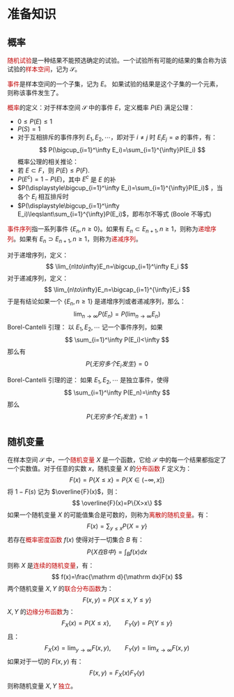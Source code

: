 # 准备知识

## 概率

<font color="#c00000">随机试验</font>是一种结果不能预选确定的试验。一个试验所有可能的结果的集合称为该试验的<font color="#c00000">样本空间</font>，记为 $\mathcal S$。

<font color="#c00000">事件</font>是样本空间的一个子集，记为 $E$。 如果试验的结果是这个子集的一个元素，则称该事件发生了。

<font color="#c00000">概率</font>的定义：对于样本空间 $\mathcal S$ 中的事件 $E$，定义概率 $P(E)$ 满足公理：
- $0\leqslant P(E)\leqslant 1$
- $P(S)=1$
- 对于互相排斥的事件序列 $E_1,E_2,\cdots$，即对于 $i\ne j$ 时 $E_iE_j=\varnothing$ 的事件，有：
  $$
P(\bigcup_{i=1}^\infty E_i)=\sum_{i=1}^{\infty}P(E_i)
 $$
 概率公理的相关推论：
 - 若 $E\subset F$，则 $P(E)\leqslant P(F)$.
 - $P(E^c)=1-P(E)$，其中 $E^c$ 是 $E$ 的补
 - $P(\displaystyle\bigcup_{i=1}^\infty E_i)=\sum_{i=1}^{\infty}P(E_i)$ ，当各个 $E_i$ 相互排斥时
 - $P(\displaystyle\bigcup_{i=1}^\infty E_i)\leqslant\sum_{i=1}^{\infty}P(E_i)$，即布尔不等式 (Boole 不等式)

<font color="#c00000">事件序列</font>指一系列事件 $\{E_n, n\geqslant 0\}$。如果有 $E_n\subset E_{n+1}, n\geqslant 1$，则称为<font color="#c00000">递增序列</font>。如果有 $E_n\supset E_{n+1},n\geqslant 1$，则称为<font color="#c00000">递减序列</font>。

对于递增序列，定义：
$$
\lim_{n\to\infty}E_n=\bigcup_{i=1}^\infty E_i
$$
对于递减序列，定义：
$$
\lim_{n\to\infty}E_n=\bigcap_{i=1}^{\infty}E_i
$$
于是有结论如果一个 $\{E_n,n\geqslant 1\}$ 是递增序列或者递减序列，那么：
$$
\lim_{n\to\infty}P(E_n)=P(\lim_{n\to\infty}E_n)
$$
Borel-Cantelli 引理：
以 $E_1,E_2,\cdots$ 记一个事件序列，如果
$$
\sum_{i=1}^\infty P(E_i)<\infty
$$ 
那么有
$$
P\{无穷多个E_i发生\}=0
$$

Borel-Cantelli 引理的逆：
如果 $E_1,E_2,\cdots$ 是独立事件，使得
$$
\sum_{i=1}^\infty P(E_n)=\infty
$$
那么
$$
P\{无穷多个E_i发生\}=1
$$

## 随机变量

在样本空间 $\mathcal S$ 中，一个<font color="#c00000">随机变量</font> $X$ 是一个函数，它给 $\mathcal S$ 中的每一个结果都指定了一个实数值。对于任意的实数 $x$，随机变量 $X$ 的<font color="#c00000">分布函数</font> $F$ 定义为：
$$
F(x)=P\{X\leqslant x\}=P\{X\in(-\infty,x]\}
$$
将 $1-F(s)$ 记为 $\overline{F}(x)$，则：
$$
\overline{F}(x)=P\{X>x\}
$$
如果一个随机变量 $X$ 的可能值集合是可数的，则称为<font color="#c00000">离散的随机变量</font>。有：
$$
F(x)=\sum_{y\leqslant x}P\{X=y\}
$$
若存在<font color="#c00000">概率密度函数</font> $f(x)$ 使得对于一切集合 $B$ 有：
$$
P\{X在B中\}=\int_Bf(x)dx
$$
则称 $X$ 是<font color="#c00000">连续的随机变量</font>，有：
$$
f(x)=\frac{\mathrm d}{\mathrm dx}F(x)
$$
两个随机变量 $X,Y$ 的<font color="#c00000">联合分布函数</font>为：
$$
F(x,y)=P\{X\leqslant x,Y\leqslant y\}
$$
$X,Y$ 的<font color="#c00000">边缘分布函数</font>为：
$$
F_X(x)=P\{X\leqslant x\},\qquad F_Y(y)=P\{Y\leqslant y\}
$$
且：
$$
F_X(x)=\lim_{y\to\infty}F(x,y),\qquad F_Y(y)=\lim_{x\to\infty}F(x,y)
$$
如果对于一切的 $F(x,y)$ 有：
$$
F(x,y)=F_X(x)F_Y(y)
$$
则称随机变量 $X,Y$ <font color="#c00000">独立</font>。
